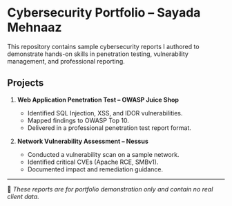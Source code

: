 # Cybersecurity Portfolio – Sayada Mehnaaz  

This repository contains sample cybersecurity reports I authored to demonstrate hands-on skills in penetration testing, vulnerability management, and professional reporting.  

## Projects  

1. **Web Application Penetration Test – OWASP Juice Shop**  
   - Identified SQL Injection, XSS, and IDOR vulnerabilities.  
   - Mapped findings to OWASP Top 10.  
   - Delivered in a professional penetration test report format.  

2. **Network Vulnerability Assessment – Nessus**  
   - Conducted a vulnerability scan on a sample network.  
   - Identified critical CVEs (Apache RCE, SMBv1).  
   - Documented impact and remediation guidance.  

---
📌 *These reports are for portfolio demonstration only and contain no real client data.*

